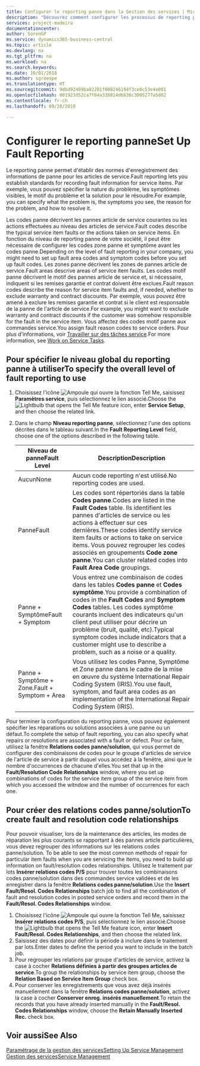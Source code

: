 ```yaml
---
title: Configurer le reporting panne dans la Gestion des services | Microsoft Docs
description: "Découvrez comment configurer les processus de reporting panne."
services: project-madeira
documentationcenter: 
author: SorenGP
ms.service: dynamics365-business-central
ms.topic: article
ms.devlang: na
ms.tgt_pltfrm: na
ms.workload: na
ms.search.keywords: 
ms.date: 10/01/2018
ms.author: sgroespe
ms.translationtype: HT
ms.sourcegitcommit: 9dbd92409ba02281f008246194f3ce0c53e4e001
ms.openlocfilehash: 001923d52ca7f04a338814d6636c3005277a5d02
ms.contentlocale: fr-ch
ms.lasthandoff: 09/28/2018

---
```


# <a name="set-up-fault-reporting"></a><span data-ttu-id="7d71a-103">Configurer le reporting panne</span><span class="sxs-lookup"><span data-stu-id="7d71a-103">Set Up Fault Reporting</span></span>
<span data-ttu-id="7d71a-104">Le reporting panne permet d'établir des normes d'enregistrement des informations de panne pour les articles de service.</span><span class="sxs-lookup"><span data-stu-id="7d71a-104">Fault reporting lets you establish standards for recording fault information for service items.</span></span> <span data-ttu-id="7d71a-105">Par exemple, vous pouvez spécifier la nature du problème, les symptômes visibles, le motif du problème et la solution pour le résoudre.</span><span class="sxs-lookup"><span data-stu-id="7d71a-105">For example, you can specify what the problem is, the symptoms you see, the reason for the problem, and how to resolve it.</span></span>  

<span data-ttu-id="7d71a-106">Les codes panne décrivent les pannes article de service courantes ou les actions effectuées au niveau des articles de service.</span><span class="sxs-lookup"><span data-stu-id="7d71a-106">Fault codes describe the typical service item faults or the actions taken on service items.</span></span> <span data-ttu-id="7d71a-107">En fonction du niveau de reporting panne de votre société, il peut être nécessaire de configurer les codes zone panne et symptôme avant les codes panne.</span><span class="sxs-lookup"><span data-stu-id="7d71a-107">Depending on the level of fault reporting in your company, you might need to set up fault area codes and symptom codes before you set up fault codes.</span></span> <span data-ttu-id="7d71a-108">Les zones panne décrivent les zones de pannes article de service.</span><span class="sxs-lookup"><span data-stu-id="7d71a-108">Fault areas descrive areas of service item faults.</span></span> <span data-ttu-id="7d71a-109">Les codes motif panne décrivent le motif des pannes article de service et, si nécessaire, indiquent si les remises garantie et contrat doivent être exclues.</span><span class="sxs-lookup"><span data-stu-id="7d71a-109">Fault reason codes describe the reason for service item faults and, if needed, whether to exclude warranty and contract discounts.</span></span> <span data-ttu-id="7d71a-110">Par exemple, vous pouvez être amené à exclure les remises garantie et contrat si le client est responsable de la panne de l'article de service.</span><span class="sxs-lookup"><span data-stu-id="7d71a-110">For example, you might want to exclude warranty and contract discounts if the customer was somehow responsible for the fault in the service item.</span></span> <span data-ttu-id="7d71a-111">Vous affectez des codes motif panne aux commandes service.</span><span class="sxs-lookup"><span data-stu-id="7d71a-111">You assign fault reason codes to service orders.</span></span> <span data-ttu-id="7d71a-112">Pour plus d'informations, voir [Travailler sur des tâches service](service-how-to-work-on-service-tasks.md).</span><span class="sxs-lookup"><span data-stu-id="7d71a-112">For more information, see [Work on Service Tasks](service-how-to-work-on-service-tasks.md).</span></span>  

## <a name="to-specify-the-overall-level-of-fault-reporting-to-use"></a><span data-ttu-id="7d71a-113">Pour spécifier le niveau global du reporting panne à utiliser</span><span class="sxs-lookup"><span data-stu-id="7d71a-113">To specify the overall level of fault reporting to use</span></span>
1. <span data-ttu-id="7d71a-114">Choisissez l'icône ![Ampoule qui ouvre la fonction Tell Me](media/ui-search/search_small.png "Dites-moi ce que vous voulez faire"), saisissez **Paramètres service**, puis sélectionnez le lien associé.</span><span class="sxs-lookup"><span data-stu-id="7d71a-114">Choose the ![Lightbulb that opens the Tell Me feature](media/ui-search/search_small.png "Tell me what you want to do") icon, enter **Service Setup**, and then choose the related link.</span></span>
2. <span data-ttu-id="7d71a-115">Dans le champ **Niveau reporting panne**, sélectionnez l'une des options décrites dans le tableau suivant.</span><span class="sxs-lookup"><span data-stu-id="7d71a-115">In the **Fault Reporting Level** field, choose one of the options described in the following table.</span></span>  

    |<span data-ttu-id="7d71a-116">**Niveau de panne**</span><span class="sxs-lookup"><span data-stu-id="7d71a-116">**Fault Level**</span></span>|<span data-ttu-id="7d71a-117">**Description**</span><span class="sxs-lookup"><span data-stu-id="7d71a-117">**Description**</span></span>|  
    |------------|-------------|  
    |<span data-ttu-id="7d71a-118">Aucun</span><span class="sxs-lookup"><span data-stu-id="7d71a-118">None</span></span> | <span data-ttu-id="7d71a-119">Aucun code reporting n'est utilisé.</span><span class="sxs-lookup"><span data-stu-id="7d71a-119">No reporting codes are used.</span></span>|  
    |<span data-ttu-id="7d71a-120">Panne</span><span class="sxs-lookup"><span data-stu-id="7d71a-120">Fault</span></span> | <span data-ttu-id="7d71a-121">Les codes sont répertoriés dans la table **Codes panne**.</span><span class="sxs-lookup"><span data-stu-id="7d71a-121">Codes are listed in the **Fault Codes** table.</span></span> <span data-ttu-id="7d71a-122">Ils identifient les pannes d'articles de service ou les actions à effectuer sur ces dernières.</span><span class="sxs-lookup"><span data-stu-id="7d71a-122">These codes identify service item faults or actions to take on service items.</span></span> <span data-ttu-id="7d71a-123">Vous pouvez regrouper les codes associés en groupements **Code zone panne**.</span><span class="sxs-lookup"><span data-stu-id="7d71a-123">You can cluster related codes into **Fault Area Code** groupings.</span></span>|  
    |<span data-ttu-id="7d71a-124">Panne + Symptôme</span><span class="sxs-lookup"><span data-stu-id="7d71a-124">Fault + Symptom</span></span> | <span data-ttu-id="7d71a-125">Vous entrez une combinaison de codes dans les tables **Codes panne** et **Codes symptôme**.</span><span class="sxs-lookup"><span data-stu-id="7d71a-125">You provide a combination of codes in the **Fault Codes** and **Symptom Codes** tables.</span></span> <span data-ttu-id="7d71a-126">Les codes symptôme courants incluent des indicateurs qu'un client peut utiliser pour décrire un problème (bruit, qualité, etc).</span><span class="sxs-lookup"><span data-stu-id="7d71a-126">Typical symptom codes include indicators that a customer might use to describe a problem, such as a noise or a quality.</span></span>|  
    |<span data-ttu-id="7d71a-127">Panne + Symptôme + Zone.</span><span class="sxs-lookup"><span data-stu-id="7d71a-127">Fault + Symptom + Area</span></span> | <span data-ttu-id="7d71a-128">Vous utilisez les codes Panne, Symptôme et Zone panne dans le cadre de la mise en œuvre du système International Repair Coding System (IRIS).</span><span class="sxs-lookup"><span data-stu-id="7d71a-128">You use fault, symptom, and fault area codes as an implementation of the International Repair Coding System (IRIS).</span></span>|  

<span data-ttu-id="7d71a-129">Pour terminer la configuration du reporting panne, vous pouvez également spécifier les réparations ou solutions associées à une panne ou un défaut.</span><span class="sxs-lookup"><span data-stu-id="7d71a-129">To complete the setup of fault reporting, you can also specify what repairs or resolutions are associated with a fault or defect.</span></span> <span data-ttu-id="7d71a-130">Pour ce faire, utilisez la fenêtre **Relations codes panne/solution**, qui vous permet de configurer des combinaisons de codes pour le groupe d'articles de service de l'article de service à partir duquel vous accédez à la fenêtre, ainsi que le nombre d'occurrences de chacune d'elles.</span><span class="sxs-lookup"><span data-stu-id="7d71a-130">You set that up in the **Fault/Resolution Code Relationships** window, where you set up combinations of codes for the service item group of the service item from which you accessed the witndow and the number of occurrences for each one.</span></span>

## <a name="to-create-fault-and-resolution-code-relationships"></a><span data-ttu-id="7d71a-131">Pour créer des relations codes panne/solution</span><span class="sxs-lookup"><span data-stu-id="7d71a-131">To create fault and resolution code relationships</span></span>
<span data-ttu-id="7d71a-132"><!--this needs to go in a working with topic--> Pour pouvoir visualiser, lors de la maintenance des articles, les modes de réparation les plus courants se rapportant à des pannes article particulières, vous devez regrouper des informations sur les relations codes panne/solution.</span><span class="sxs-lookup"><span data-stu-id="7d71a-132"><!--this needs to go in a working with topic--> To be able to see the most common methods of repair for particular item faults when you are servicing the items, you need to build up information on fault/resolution codes relationships.</span></span> <span data-ttu-id="7d71a-133">Utilisez le traitement par lots **Insérer relations codes P/S** pour trouver toutes les combinaisons codes panne/solution dans des commandes service validées et de les enregistrer dans la fenêtre **Relations codes panne/solution**.</span><span class="sxs-lookup"><span data-stu-id="7d71a-133">Use the **Insert Fault/Resol. Codes Relationships** batch job to find all the combination of fault and resolution codes in posted service orders and record them in the **Fault/Resol. Codes Relationships** window.</span></span>

1. <span data-ttu-id="7d71a-134">Choisissez l'icône ![Ampoule qui ouvre la fonction Tell Me](media/ui-search/search_small.png "Dites-moi ce que vous voulez faire"), saisissez **Insérer relations codes P/S**, puis sélectionnez le lien associé.</span><span class="sxs-lookup"><span data-stu-id="7d71a-134">Choose the ![Lightbulb that opens the Tell Me feature](media/ui-search/search_small.png "Tell me what you want to do") icon, enter **Insert Fault/Resol. Codes Relationships**, and then choose the related link.</span></span>  
2. <span data-ttu-id="7d71a-135">Saisissez des dates pour définir la période à inclure dans le traitement par lots.</span><span class="sxs-lookup"><span data-stu-id="7d71a-135">Enter dates to define the period you want to include in the batch job.</span></span>  
3. <span data-ttu-id="7d71a-136">Pour regrouper les relations par groupe d'articles de service, activez la case à cocher **Relations définies à partir des groupes articles de service**.</span><span class="sxs-lookup"><span data-stu-id="7d71a-136">To group the relationships by service item group, choose the **Relation Based on Service Item Group** check box.</span></span>  
4. <span data-ttu-id="7d71a-137">Pour conserver les enregistrements que vous avez déjà insérés manuellement dans la fenêtre **Relations codes panne/solution**, activez la case à cocher **Conserver enreg. insérés manuellement**.</span><span class="sxs-lookup"><span data-stu-id="7d71a-137">To retain the records that you have already inserted manually in the **Fault/Resol. Codes Relationships** window, choose the **Retain Manually Inserted Rec.** check box.</span></span>  

## <a name="see-also"></a><span data-ttu-id="7d71a-138">Voir aussi</span><span class="sxs-lookup"><span data-stu-id="7d71a-138">See Also</span></span>
[<span data-ttu-id="7d71a-139">Paramétrage de la gestion des services</span><span class="sxs-lookup"><span data-stu-id="7d71a-139">Setting Up Service Management</span></span>](service-setup-service.md)  
[<span data-ttu-id="7d71a-140">Gestion des services</span><span class="sxs-lookup"><span data-stu-id="7d71a-140">Service Management</span></span>](service-service.md)  

